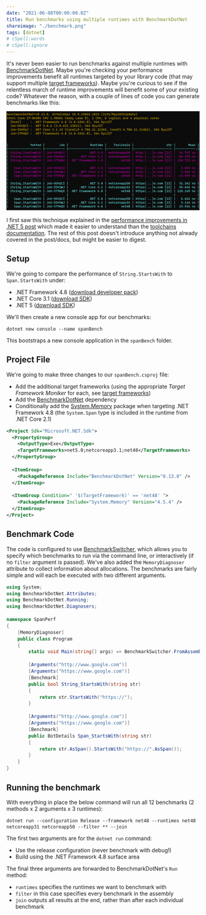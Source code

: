 ```yaml
---
date: "2021-06-08T00:00:00.0Z"
title: Run benchmarks using multiple runtimes with BenchmarkDotNet
shareimage: "./benchmark.png"
tags: [dotnet]
# cSpell:words
# cSpell:ignore
---
```


It's never been easier to run benchmarks against multiple runtimes with [BenchmarkDotNet]. Maybe you're checking your performance improvements benefit all runtimes targeted by your library code (that may support multiple [target frameworks]). Maybe you're curious to see if the relentless march of runtime improvements will benefit some of your existing code? Whatever the reason, with a couple of lines of code you can generate benchmarks like this:

![BenchmarkDotNet results](./benchmark.png)

I first saw this technique explained in the [performance improvements in .NET 5 post] which made it easier to understand than the [toolchains documentation]. The rest of this post doesn't introduce anything not already covered in the post/docs, but might be easier to digest.

## Setup

We're going to compare the performance of `String.StartsWith` to `Span.StartsWith` under:

- .NET Framework 4.8 ([download developer pack][net48 sdk])
- .NET Core 3.1 ([download SDK][net31 sdk])
- .NET 5 ([download SDK][net5 sdk])

We'll then create a new console app for our benchmarks:

```shell
dotnet new console --name spanBench
```

This bootstraps a new console application in the `spanBench` folder.

## Project File

We're going to make three changes to our `spanBench.csproj` file:

- Add the additional target frameworks (using the appropriate _Target Framework Moniker_ for each, see [target frameworks])
- Add the [BenchmarkDotNet] dependency
- Conditionally add the [System.Memory] package when targeting .NET Framework 4.8 (the `System.Span` type is included in the runtime from .NET Core 2.1)

```xml
<Project Sdk="Microsoft.NET.Sdk">
  <PropertyGroup>
    <OutputType>Exe</OutputType>
    <TargetFrameworks>net5.0;netcoreapp3.1;net48</TargetFrameworks>
  </PropertyGroup>

  <ItemGroup>
    <PackageReference Include="BenchmarkDotNet" Version="0.13.0" />
  </ItemGroup>

  <ItemGroup Condition=" '$(TargetFramework)' == 'net48' ">
    <PackageReference Include="System.Memory" Version="4.5.4" />
  </ItemGroup>
</Project>
```

## Benchmark Code

The code is configured to use [BenchmarkSwitcher], which allows you to specify which benchmarks to run via the command line, or interactively (if no `filter` argument is passed). We've also added the `MemoryDiagnoser` attribute to collect information about allocations. The benchmarks are fairly simple and will each be executed with two different arguments.

```csharp
using System;
using BenchmarkDotNet.Attributes;
using BenchmarkDotNet.Running;
using BenchmarkDotNet.Diagnosers;

namespace SpanPerf
{
    [MemoryDiagnoser]
    public class Program
    {
        static void Main(string[] args) => BenchmarkSwitcher.FromAssemblies(new[] { typeof(Program).Assembly }).Run(args);

        [Arguments("http://www.google.com")]
        [Arguments("https://www.google.com")]
        [Benchmark]
        public bool String_StartsWith(string str)
        {
            return str.StartsWith("https://");
        }

        [Arguments("http://www.google.com")]
        [Arguments("https://www.google.com")]
        [Benchmark]
        public BotDetails Span_StartsWith(string str)
        {
            return str.AsSpan().StartsWith("https://".AsSpan());
        }
    }
}
```

## Running the benchmark

With everything in place the below command will run all 12 benchmarks (2 methods x 2 arguments x 3 runtimes):

```shell
dotnet run --configuration Release --framework net48 --runtimes net48 netcoreapp31 netcoreapp50 --filter ** --join
```

The first two arguments are for the `dotnet run` command:

- Use the release configuration (never benchmark with debug!)
- Build using the .NET Framework 4.8 surface area

The final three arguments are forwarded to BenchmarkDotNet's `Run` method:

- `runtimes` specifies the runtimes we want to benchmark with
- `filter` in this case specifies every benchmark in the assembly
- `join` outputs all results at the end, rather than after each individual benchmark

[target frameworks]: https://docs.microsoft.com/en-us/dotnet/standard/frameworks
[benchmarkdotnet]: https://benchmarkdotnet.org/
[performance improvements in .net 5 post]: https://devblogs.microsoft.com/dotnet/performance-improvements-in-net-5/
[toolchains documentation]: https://benchmarkdotnet.org/articles/configs/toolchains.html
[net5 sdk]: https://dotnet.microsoft.com/download/dotnet/5.0
[net31 sdk]: https://dotnet.microsoft.com/download/dotnet/3.1
[net48 sdk]: https://dotnet.microsoft.com/download/dotnet-framework/net48
[system.memory]: https://www.nuget.org/packages/System.Memory/
[benchmarkswitcher]: https://benchmarkdotnet.org/articles/guides/how-to-run.html#benchmarkswitcher
